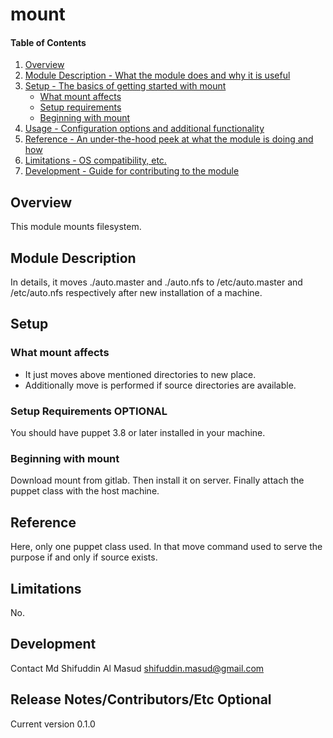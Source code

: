 # mount

#### Table of Contents

1. [Overview](#overview)
2. [Module Description - What the module does and why it is useful](#module-description)
3. [Setup - The basics of getting started with mount](#setup)
    * [What mount affects](#what-mount-affects)
    * [Setup requirements](#setup-requirements)
    * [Beginning with mount](#beginning-with-mount)
4. [Usage - Configuration options and additional functionality](#usage)
5. [Reference - An under-the-hood peek at what the module is doing and how](#reference)
5. [Limitations - OS compatibility, etc.](#limitations)
6. [Development - Guide for contributing to the module](#development)

## Overview

This module mounts filesystem. 

## Module Description

In details, it moves ./auto.master and ./auto.nfs to /etc/auto.master and /etc/auto.nfs respectively after new installation of a machine.
## Setup

### What mount affects

* It just moves above mentioned directories to new place.
* Additionally move is performed if source directories are available.

### Setup Requirements **OPTIONAL**

You should have puppet 3.8 or later installed in your machine.

### Beginning with mount

Download mount from gitlab. Then install it on server. Finally attach the puppet class with the host machine.

## Reference

Here, only one puppet class used. In that move command used to serve the purpose if and only if source exists.

## Limitations

No.

## Development

Contact Md Shifuddin Al Masud <shifuddin.masud@gmail.com>

## Release Notes/Contributors/Etc **Optional**

Current version 0.1.0
